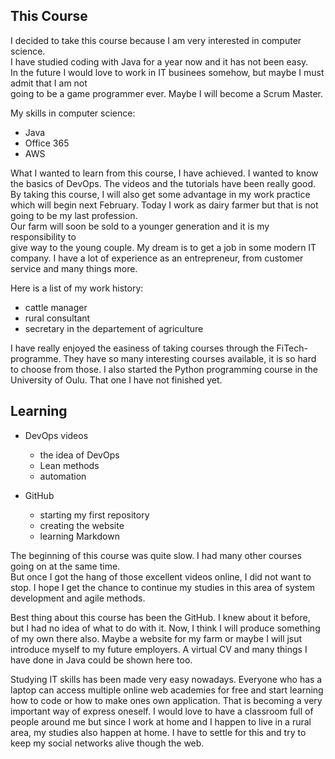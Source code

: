 ## This Course  
I decided to take this course because I am very interested in computer science.  
I have studied coding with Java for a year now and it has not been easy.  
In the future I would love to work in IT businees somehow, but maybe I must admit that I am not  
going to be a game programmer ever. Maybe I will become a Scrum Master.

My skills in computer science:
* Java
* Office 365
* AWS

What I wanted to learn from this course, I have achieved. I wanted to know the
basics of DevOps. The videos and the tutorials have been really good. By taking this course, I will 
also get some advantage in my work practice which will begin next February.
Today I work as dairy farmer but that is not going to be my last profession.  
Our farm will soon be sold to a younger generation and it is my responsibility to  
give way to the young couple. My dream is to get a job in some modern IT company.
I have a lot of experience as an entrepreneur, from customer service and many things more.

Here is a list of my work history:
* cattle manager
* rural consultant
* secretary in the departement of agriculture

I have really enjoyed the easiness of taking courses through the FiTech-programme. They 
have so many interesting courses available, it is so hard to choose from those.
I also started the Python programming course in the University of Oulu. That one I have not 
finished yet. 

## Learning

* DevOps videos
  * the idea of DevOps
  * Lean methods
  * automation
  
  
* GitHub
  * starting my first repository
  * creating the website
  * learning Markdown
 
The beginning of this course was quite slow. I had many other courses going on at the same time.  
But once I got the hang of those excellent videos online, I did not want to stop. I hope I get
the chance to continue my studies in this area of system development and agile methods. 

Best thing about this course has been the GitHub. I knew about it before, but I had no idea of what to do with it.
Now, I think I will produce something of my own there also. Maybe a website for my farm or maybe I will jsut introduce myself
to my future employers. A virtual CV and many things I have done in Java could be shown here too.

Studying IT skills has been made very easy nowadays. Everyone who has a laptop can access multiple online web academies for free
and start learning how to code or how to make ones own application. That is becoming a very important way of express oneself.
I would love to have a classroom full of people around me but since I work at home and I happen to live in a rural area, 
my studies also happen at home. I have to settle for this and try to keep my social networks alive though the web.
